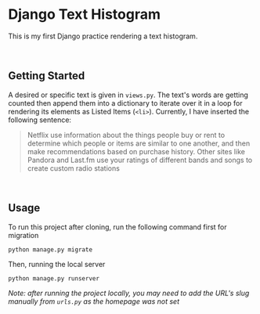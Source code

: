 # Django Text Histogram
This is my first Django practice rendering a text histogram. 


<br>

## Getting Started
A desired or specific text is given in ```views.py```. The text's words are getting counted then append them into a dictionary to iterate over it in a loop for rendering its elements as Listed Items (```<li>```). Currently, I have inserted the following sentence:

> Netflix use information about the things people buy or rent to determine which people or items are similar to one another, and then make recommendations based on purchase history. Other sites like Pandora and Last.fm use your ratings of different bands and songs to create custom radio stations


<br>

## Usage
To run this project after cloning, run the following command first for migration
```
python manage.py migrate
```

Then, running the local server
```
python manage.py runserver
```
_Note: after running the project locally, you may need to add the URL's slug manually from ```urls.py``` as the homepage was not set_
